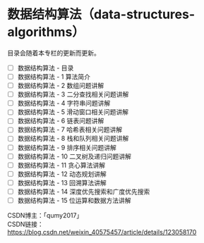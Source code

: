# 数据结构算法（data-structures-algorithms）

目录会随着本专栏的更新而更新。

- [ ] 数据结构算法 - 目录
- [ ] 数据结构算法 - 1 算法简介
- [ ] 数据结构算法 - 2 数组问题讲解
- [ ]  数据结构算法 - 3 二分查找相关问题讲解
- [ ]  数据结构算法 - 4 字符串问题讲解
- [ ]  数据结构算法 - 5 滑动窗口相关问题讲解
- [ ]  数据结构算法 - 6 链表问题讲解
- [ ]  数据结构算法 - 7 哈希表相关问题讲解
- [ ]  数据结构算法 - 8 栈和队列相关问题讲解
- [ ]  数据结构算法 - 9 排序相关问题讲解
- [ ]  数据结构算法 - 10 二叉树及递归问题讲解
- [ ]  数据结构算法 - 11 贪心算法讲解
- [ ]  数据结构算法 - 12 动态规划讲解
- [ ]  数据结构算法 - 13 回溯算法讲解
- [ ]  数据结构算法 - 14 深度优先搜索和广度优先搜索
- [ ]  数据结构算法 - 15 位运算和数据方法讲解

CSDN博主：「qumy2017」<br/>
CSDN链接：https://blog.csdn.net/weixin_40575457/article/details/123058170
